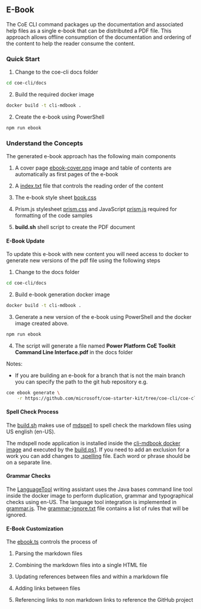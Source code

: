 ## E-Book

The CoE CLI command packages up the documentation and associated help files as a single e-book that can be distributed a PDF file. This approach allows offline consumption of the documentation and ordering of the content to help the reader consume the content.

### Quick Start

1. Change to the coe-cli docs folder

```bash
cd coe-cli/docs
```

2. Build the required docker image

```bash
docker build -t cli-mdbook .
```

2. Create the e-book using PowerShell

```bash
npm run ebook
```

### Understand the Concepts

The generated e-book approach has the following main components

1. A cover page [ebook-cover.png](../images/ebook-cover.png) image and table of contents are automatically as first pages of the e-book

2. A [index.txt](../index.txt) file that controls the reading order of the content

3. The e-book style sheet [book.css](../book.css)

4. Prism.js stylesheet [prism.css](../prism.css) and JavaScript [prism.js](../prism.js) required for formatting of the code samples

5. **build.sh** shell script to create the PDF document

#### E-Book Update

To update this e-book with new content you will need access to docker to generate new versions of the pdf file using the following steps

1. Change to the docs folder

```bash
cd coe-cli/docs
```

2. Build e-book generation docker image

```bash
docker build -t cli-mdbook .
```

3. Generate a new version of the e-book using PowerShell and the docker image created above.

```powershell
npm run ebook
```

4. The script will generate a file named **Power Platform CoE Toolkit Command Line Interface.pdf** in the docs folder

Notes: 
- If you are building an e-book for a branch that is not the main branch you can specify the path to the git hub repository e.g.

```bash
coe ebook generate \
    -r https://github.com/microsoft/coe-starter-kit/tree/coe-cli/coe-cli/docs
```

#### Spell Check Process

The [build.sh](../build.sh) makes use of [mdspell](https://www.npmjs.com/package/markdown-spellcheck) to spell check the markdown files using US english (en-US).

The mdspell node application is installed inside the [cli-mdbook docker image](../dockerfile) and executed by the [build.ps1](../build.ps1). If you need to add an exclusion for a work you can add changes to [.spelling](../.spelling) file. Each word or phrase should be on a separate line.

#### Grammar Checks

The [LanguageTool](https://languagetool.org/) writing assistant uses the Java bases command line tool inside the docker image to perform duplication, grammar and typographical checks using en-US. The language tool integration is implemented in [grammar.js](../grammar.js). The [grammar-ignore.txt](../grammar-ignore.txt) file contains a list of rules that will be ignored.

#### E-Book Customization

The [ebook.ts](../../src/commands/ebook.ts) controls the process of 

1. Parsing the markdown files

2. Combining the markdown files into a single HTML file

3. Updating references between files and within a markdown file 

4. Adding links between files

5. Referencing links to non markdown links to reference the GitHub project